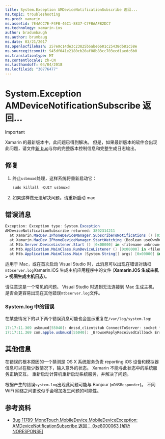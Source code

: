 ```yaml
---
title: System.Exception AMDeviceNotificationSubscribe 返回...
ms.topic: troubleshooting
ms.prod: xamarin
ms.assetid: 7E4ACC7E-F4FB-46C1-8837-C7FBAAFB2DC7
ms.technology: xamarin-ios
author: bradumbaugh
ms.author: brumbaug
ms.date: 03/21/2017
ms.openlocfilehash: 257e0c14de3c23825b6abe6601c25438db81c58e
ms.sourcegitcommit: 945df041e2180cb20af08b83cc703ecd1aedc6b0
ms.translationtype: MT
ms.contentlocale: zh-CN
ms.lasthandoff: 04/04/2018
ms.locfileid: "30776477"
---
```

# <a name="systemexception-amdevicenotificationsubscribe-returned-"></a>System.Exception AMDeviceNotificationSubscribe 返回...

> [!IMPORTANT]
> Xamarin 的最新版本中，此问题已得到解决。 但是，如果最新版本的软件会出现此问题，请文件[新 bug](~/cross-platform/troubleshooting/questions/howto-file-bug.md)与你的完整版本控制信息和完整生成日志输出。


## <a name="fix"></a>修复

1.  终止`usbmuxd`处理，这样系统将重新启动它：

    ```csharp
    sudo killall -QUIT usbmuxd
    ```

2.  如果这样做无法解决问题，请重新启动 mac

## <a name="error-message"></a>错误消息

```csharp
Exception: Exception type: System.Exception
AMDeviceNotificationSubscribe returned: 3892314211
  at Xamarin.MacDev.IPhoneDeviceManager.SubscribeToNotifications () [0x00000] in <filename unknown="">:0
  at Xamarin.MacDev.IPhoneDeviceManager.StartWatching (Boolean useOwnRunloop) [0x00000] in <filename unknown="">:0
  at Mtb.Server.DeviceListener.Start () [0x00000] in <filename unknown="">:0
  at Mtb.Application.MainClass.RunDeviceListener () [0x00000] in <filename unknown="">:0
  at Mtb.Application.MainClass.Main (System.String[] args) [0x00000] in <filename unknown="">:0
```

适用于 Mac，或在首次启动 Visual Studio 时，此消息可以出现在错误对话框`mtbserver.log`Xamarin.iOS 生成主机应用程序中的文件 (**Xamarin.iOS 生成主机 > 视图生成主机日志**)。

请注意这是一个常见的问题。 Visual Studio 时遇到无法连接到 Mac 生成主机，是否会更容易出现在其他错误`mtbserver.log`文件。

### <a name="errors-in-systemlog"></a>System.log 中的错误

在某些情况下的以下两个错误消息可能也会显示重复在`/var/log/system.log`:

```csharp
17:17:11.369 usbmuxd[55040]: dnssd_clientstub ConnectToServer: socket failed 24 Too many open files
17:17:11.369 com.apple.usbmuxd[55040]: _BrowseReplyReceivedCallback Error doing DNSServiceResolve(): -65539
```

## <a name="additional-information"></a>其他信息

在错误的根本原因的一个猜测是 OS X 系统服务负责 reporting iOS 设备和模拟器信息可以在极少数情况下，输入意外的状态。 Xamarin 不能与此状态中的系统服务正确交互。 重新启动计算机重新启动系统服务，并解决了问题。

根据产生的错误`system.log`出现此问题可能与 Bonjour (`mDNSResponder`)。 不同 WiFi 网络之间更改似乎会增加发生问题的可能性。

## <a name="references"></a>参考资料

*   [Bug 11789-MonoTouch.MobileDevice.MobileDeviceException: AMDeviceNotificationSubscribe 返回： 0xe8000063 [解析 NORESPONSE]](https://bugzilla.xamarin.com/show_bug.cgi?id=11789)
